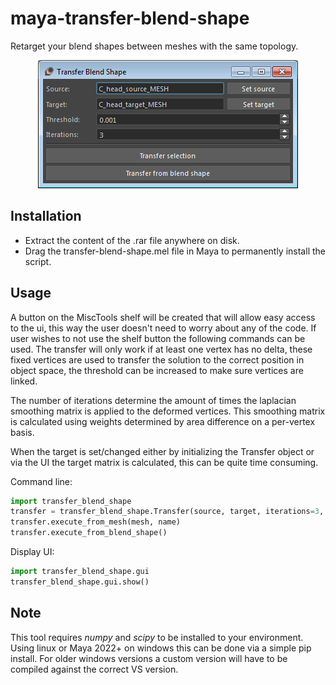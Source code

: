 # maya-transfer-blend-shape
Retarget your blend shapes between meshes with the same topology.

<p align="center"><img src="docs/_images/transfer-blend-shape-ui.png?raw=true"></p>

## Installation
* Extract the content of the .rar file anywhere on disk.
* Drag the transfer-blend-shape.mel file in Maya to permanently install the script.

## Usage
A button on the MiscTools shelf will be created that will allow easy access to 
the ui, this way the user doesn't need to worry about any of the code. If user 
wishes to not use the shelf button the following commands can be used. The 
transfer will only work if at least one vertex has no delta, these fixed 
vertices are used to transfer the solution to the correct position in object 
space, the threshold can be increased to make sure vertices are linked.

The number of iterations determine the amount of times the laplacian smoothing
matrix is applied to the deformed vertices. This smoothing matrix is
calculated using weights determined by area difference on a per-vertex basis.

When the target is set/changed either by initializing the Transfer object or 
via the UI the target matrix is calculated, this can be quite time consuming.

Command line:
```python
import transfer_blend_shape
transfer = transfer_blend_shape.Transfer(source, target, iterations=3, threshold=0.001)
transfer.execute_from_mesh(mesh, name)
transfer.execute_from_blend_shape()
```

Display UI:
```python
import transfer_blend_shape.gui
transfer_blend_shape.gui.show()
```

## Note
This tool requires *numpy* and *scipy* to be installed to your environment. 
Using linux or Maya 2022+ on windows this can be done via a simple pip 
install. For older windows versions a custom version will have to be compiled 
against the correct VS version. 

